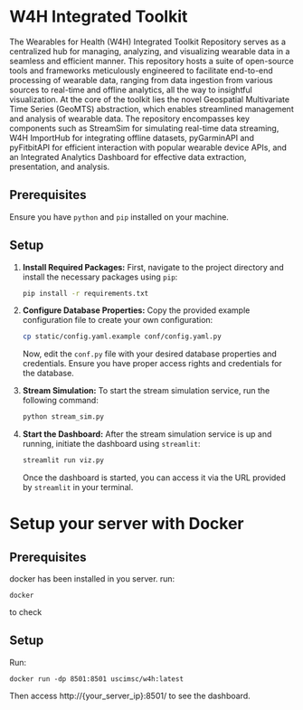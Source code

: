 # W4H Integrated Toolkit
The Wearables for Health (W4H) Integrated Toolkit Repository serves as a centralized hub for managing, analyzing, and visualizing wearable data in a seamless and efficient manner. This repository hosts a suite of open-source tools and frameworks meticulously engineered to facilitate end-to-end processing of wearable data, ranging from data ingestion from various sources to real-time and offline analytics, all the way to insightful visualization. At the core of the toolkit lies the novel Geospatial Multivariate Time Series (GeoMTS) abstraction, which enables streamlined management and analysis of wearable data. The repository encompasses key components such as StreamSim for simulating real-time data streaming, W4H ImportHub for integrating offline datasets, pyGarminAPI and pyFitbitAPI for efficient interaction with popular wearable device APIs, and an Integrated Analytics Dashboard for effective data extraction, presentation, and analysis.

## Prerequisites
Ensure you have `python` and `pip` installed on your machine.

## Setup
1. **Install Required Packages:**
First, navigate to the project directory and install the necessary packages using `pip`:
    ```bash
    pip install -r requirements.txt
    ```

2. **Configure Database Properties:**
Copy the provided example configuration file to create your own configuration:
    ```bash
    cp static/config.yaml.example conf/config.yaml.py
    ```
    Now, edit the `conf.py` file with your desired database properties and credentials. Ensure you have proper access rights and credentials for the database.

3. **Stream Simulation:**
To start the stream simulation service, run the following command:
    ```bash
    python stream_sim.py
    ```

4. **Start the Dashboard:**
After the stream simulation service is up and running, initiate the dashboard using `streamlit`:
    ```bash
    streamlit run viz.py
    ```
    Once the dashboard is started, you can access it via the URL provided by `streamlit` in your terminal.

# Setup your server with Docker  

## Prerequisites
docker has been installed in you server. run:  
```shell
docker
```

to check
## Setup

Run:
   ```shell
   docker run -dp 8501:8501 uscimsc/w4h:latest 
   ```
Then access http://{your_server_ip}:8501/ to see the dashboard.
